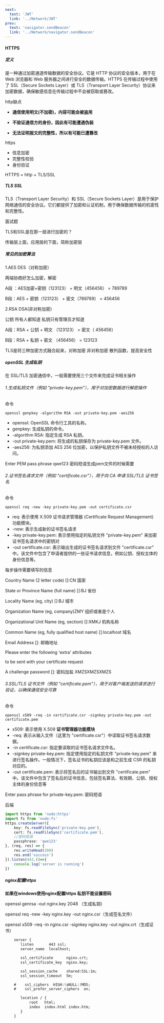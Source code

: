 ```yaml
---
next:
  text: 'JWT'
  link: '../Network/JWT'
prev:
  text: 'navigator.sendBeacon'
  link: '../Network/navigator.sendBeacon'
---
```

#### HTTPS

##### 定义

是一种通过加密通道传输数据的安全协议。它是 HTTP 协议的安全版本，用于在 Web 浏览器和 Web 服务器之间进行安全的数据传输。HTTPS 在传输过程中使用了 SSL（Secure Sockets Layer）或 TLS（Transport Layer Security）协议来加密数据，确保敏感信息在传输过程中不会被窃取或篡改。

http缺点

- **通信使用明文(不加密)，内容可能会被盗用**

- **不验证通信方的身份，因此有可能遭遇伪装**

- **无法证明报文的完整性，所以有可能已遭篡改**

https

- 信息加密
- 完整性校验
- 身份验证

HTTPS = http + TLS/SSL

##### TLS SSL

TLS（Transport Layer Security）和 SSL（Secure Sockets Layer）是用于保护网络通信的安全协议。它们都提供了加密和认证机制，用于确保数据传输的机密性和完整性。

面试题

TLS和SSL是在那一层进行加密的？

传输层上面，应用层的下面，简称加密层

##### 常见的加密算法

1.AES DES（对称加密）

两端协商好怎么加密，解密

A段 ：AES加密+密钥（123123） + 明文（456456） =  789789

B段：AES + 密钥（123123） + 密文（789789） =  456456

2.RSA DSA(非对称加密)

公钥 所有人都知道 私钥只有管理员才知道

A段：RSA + 公钥 + 明文 （123123） = 密文（ 456456）

B段：RSA + 私钥 + 密文 （456456） = 123123 

TLS是将三种加密方式融合起来，对称加密 非对称加密 散列函数，提高安全性

##### openSSL 生成私钥

在 SSL/TLS 加密通信中，一般需要使用三个文件来完成证书相关操作

###### 1.生成私钥文件（例如 "private-key.pem"），用于对加密数据进行解密操作

命令

```
openssl genpkey -algorithm RSA -out private-key.pem -aes256
```

- openssl: OpenSSL 命令行工具的名称。
- genpkey: 生成私钥的命令。
- -algorithm RSA: 指定生成 RSA 私钥。
- -out private-key.pem: 将生成的私钥保存为 private-key.pem 文件。
- -aes256: 为私钥添加 AES 256 位加密，以保护私钥文件不被未经授权的人访问。

Enter PEM pass phrase qwe123 密码短语生成pem文件的时候需要

###### 2.证书签名请求文件（例如 "certificate.csr"），用于向 CA 申请 SSL/TLS 证书签名

命令

```
openssl req -new -key private-key.pem -out certificate.csr
```

- req: 表示使用 X.509 证书请求管理器 (Certificate Request Management) 功能模块。
- -new: 表示生成新的证书签名请求
- -key private-key.pem: 表示使用指定的私钥文件 "private-key.pem" 来加密证书签名请求中的密钥对
- -out certificate.csr: 表示输出生成的证书签名请求到文件 "certificate.csr" 中。该文件中包含了申请者提供的一些证书请求信息，例如公钥、授权主体的身份信息等。

每步操作需要填写的信息

Country Name (2 letter code) []:CN  国家

State or Province Name (full name) []:BJ 省份

Locality Name (eg, city) []:BJ 城市

Organization Name (eg, company)ZMY 组织或者是个人

Organizational Unit Name (eg, section) []:XMKJ 机构名称

Common Name (eg, fully qualified host name) []:localhost 域名

Email Address []: 邮箱地址

Please enter the following 'extra' attributes

to be sent with your certificate request

A challenge password []:  密码加盐 XMZSXMZSXMZS

###### 3.SSL/TLS 证书文件（例如 "certificate.pem"），用于对客户端发送的请求进行验证，以确保通信安全可靠

命令

```
openssl x509 -req -in certificate.csr -signkey private-key.pem -out certificate.pem
```

- x509: 表示使用 X.509 **证书管理器功能模块**
- -req: 表示从输入文件（这里为 "certificate.csr"）中读取证书签名请求数据。
- -in certificate.csr: 指定要读取的证书签名请求文件名。
- -signkey private-key.pem: 指定使用指定的私钥文件 "private-key.pem" 来进行签名操作。一般情况下，签名证书的私钥应该是和之前生成 CSR 的私钥对应的。
- -out certificate.pem: 表示将签名后的证书输出到文件 "certificate.pem" 中。该文件中包含了签名后的证书信息，包括签名算法、有效期、公钥、授权主体的身份信息等

Enter pass phrase for private-key.pem: 密码短语

后端

```ts
import https from 'node:https'
import fs from 'node:fs'
https.createServer({
    key: fs.readFileSync('private-key.pem'),
    cert: fs.readFileSync('certificate.pem'),
    //密码短语
    passphrase: 'qwe123'
}, (req, res) => {
    res.writeHead(200)
    res.end('success')
}).listen(443,()=>{
    console.log('server is running')
})
```

##### nginx配置https

**如果在windows使用nginx配置https 私钥不能设置密码**

openssl genrsa -out nginx.key 2048 （生成私钥）

openssl req -new -key nginx.key -out nginx.csr（生成签名文件）

openssl x509 -req -in nginx.csr -signkey nginx.key -out nginx.crt（生成证书）

```txt
    server {
       listen       443 ssl;
       server_name  localhost;

       ssl_certificate      nginx.crt;
       ssl_certificate_key  nginx.key;

       ssl_session_cache    shared:SSL:1m;
       ssl_session_timeout  5m;

    #    ssl_ciphers  HIGH:!aNULL:!MD5;
    #    ssl_prefer_server_ciphers  on;

       location / {
           root   html;
           index  index.html index.htm;
       }
    }

```

